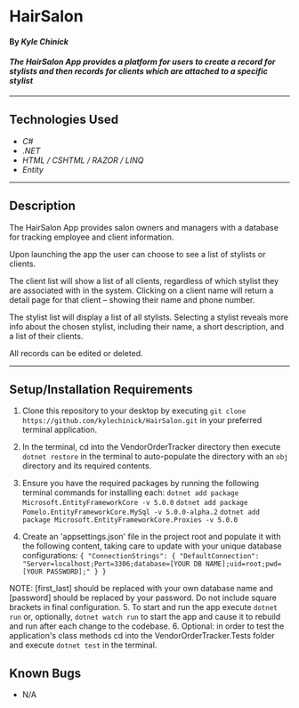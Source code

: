 # HairSalon

#### By _**Kyle Chinick**_

#### _The HairSalon App provides a platform for users to create a record for stylists and then records for clients which are attached to a specific stylist_

---

## Technologies Used

- _C#_
- _.NET_
- _HTML / CSHTML / RAZOR / LINQ_
- _Entity_

---

## Description

The HairSalon App provides salon owners and managers with a database for tracking employee and client information.

Upon launching the app the user can choose to see a list of stylists or clients.

The client list will show a list of all clients, regardless of which stylist they are associated with in the system. Clicking on a client name will return a detail page for that client – showing their name and phone number.

The stylist list will display a list of all stylists. Selecting a stylist reveals more info about the chosen stylist, including their name, a short description, and a list of their clients.

All records can be edited or deleted.

---

## Setup/Installation Requirements

1. Clone this repository to your desktop by executing `git clone https://github.com/kylechinick/HairSalon.git` in your preferred terminal application.
2. In the terminal, cd into the VendorOrderTracker directory then execute `dotnet restore` in the terminal to auto-populate the directory with an `obj` directory and its required contents.
3. Ensure you have the required packages by running the following terminal commands for installing each:
   `dotnet add package Microsoft.EntityFrameworkCore -v 5.0.0`
   `dotnet add package Pomelo.EntityFrameworkCore.MySql -v 5.0.0-alpha.2`
   `dotnet add package Microsoft.EntityFrameworkCore.Proxies -v 5.0.0`

4. Create an 'appsettings.json' file in the project root and populate it with the following content, taking care to update with your unique database configurations:
   `{ "ConnectionStrings": { "DefaultConnection": "Server=localhost;Port=3306;database=[YOUR DB NAME];uid=root;pwd=[YOUR PASSWORD];" } }`

NOTE: [first_last] should be replaced with your own database name and [password] should be replaced by your password. Do not include square brackets in final configuration. 5. To start and run the app execute `dotnet run` or, optionally, `dotnet watch run` to start the app and cause it to rebuild and run after each change to the codebase. 6. Optional: in order to test the application's class methods cd into the VendorOrderTracker.Tests folder and execute `dotnet test` in the terminal.

## Known Bugs

- N/A
